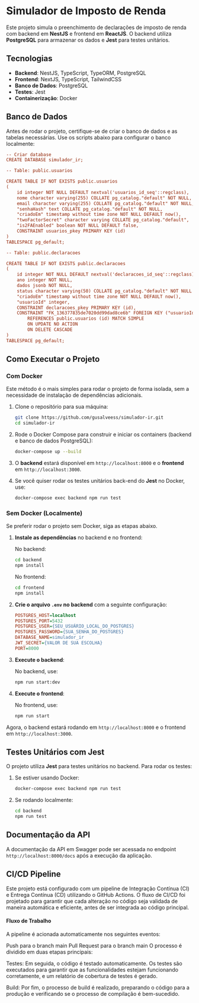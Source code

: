# Simulador de Imposto de Renda

Este projeto simula o preenchimento de declarações de imposto de renda com backend em **NestJS** e frontend em **ReactJS**. O backend utiliza **PostgreSQL** para armazenar os dados e **Jest** para testes unitários.

## Tecnologias

- **Backend**: NestJS, TypeScript, TypeORM, PostgreSQL
- **Frontend**: NextJS, TypeScript, TailwindCSS
- **Banco de Dados**: PostgreSQL
- **Testes**: Jest
- **Containerização**: Docker

## Banco de Dados

Antes de rodar o projeto, certifique-se de criar o banco de dados e as tabelas necessárias. Use os scripts abaixo para configurar o banco localmente:

```ini
-- Criar database
CREATE DATABASE simulador_ir;

-- Table: public.usuarios

CREATE TABLE IF NOT EXISTS public.usuarios
(
    id integer NOT NULL DEFAULT nextval('usuarios_id_seq'::regclass),
    nome character varying(255) COLLATE pg_catalog."default" NOT NULL,
    email character varying(255) COLLATE pg_catalog."default" NOT NULL,
    "senhaHash" text COLLATE pg_catalog."default" NOT NULL,
    "criadoEm" timestamp without time zone NOT NULL DEFAULT now(),
    "twoFactorSecret" character varying COLLATE pg_catalog."default",
    "is2FAEnabled" boolean NOT NULL DEFAULT false,
    CONSTRAINT usuarios_pkey PRIMARY KEY (id)
)
TABLESPACE pg_default;

-- Table: public.declaracoes

CREATE TABLE IF NOT EXISTS public.declaracoes
(
    id integer NOT NULL DEFAULT nextval('declaracoes_id_seq'::regclass),
    ano integer NOT NULL,
    dados jsonb NOT NULL,
    status character varying(50) COLLATE pg_catalog."default" NOT NULL DEFAULT 'nao submetida'::character varying,
    "criadoEm" timestamp without time zone NOT NULL DEFAULT now(),
    "usuarioId" integer,
    CONSTRAINT declaracoes_pkey PRIMARY KEY (id),
    CONSTRAINT "FK_136377835de7020dd99dad8ce6b" FOREIGN KEY ("usuarioId")
        REFERENCES public.usuarios (id) MATCH SIMPLE
        ON UPDATE NO ACTION
        ON DELETE CASCADE
)
TABLESPACE pg_default;
```

## Como Executar o Projeto

### Com Docker

Este método é o mais simples para rodar o projeto de forma isolada, sem a necessidade de instalação de dependências adicionais.

1. Clone o repositório para sua máquina:

    ```bash
    git clone https://github.com/gusalveess/simulador-ir.git
    cd simulador-ir
    ```

2. Rode o Docker Compose para construir e iniciar os containers (backend e banco de dados PostgreSQL):

    ```bash
    docker-compose up --build
    ```

3. O **backend** estará disponível em `http://localhost:8000` e o **frontend** em `http://localhost:3000`.

4. Se você quiser rodar os testes unitários back-end do **Jest** no Docker, use:

    ```bash
    docker-compose exec backend npm run test
    ```

### Sem Docker (Localmente)

Se preferir rodar o projeto sem Docker, siga as etapas abaixo.

1. **Instale as dependências** no backend e no frontend:

    No backend:

    ```bash
    cd backend
    npm install
    ```

    No frontend:

    ```bash
    cd frontend
    npm install
    ```


2. **Crie o arquivo `.env` no backend** com a seguinte configuração:

    ```ini
    POSTGRES_HOST=localhost
    POSTGRES_PORT=5432
    POSTGRES_USER={SEU_USUÁRIO_LOCAL_DO_POSTGRES}
    POSTGRES_PASSWORD={SUA_SENHA_DO_POSTGRES}
    DATABASE_NAME=simulador_ir
    JWT_SECRET={VALOR DE SUA ESCOLHA}
    PORT=8000
    ```

3. **Execute o backend**:

    No backend, use:

    ```bash
    npm run start:dev
    ```

4. **Execute o frontend**:

    No frontend, use:

    ```bash
    npm run start
    ```

Agora, o backend estará rodando em `http://localhost:8000` e o frontend em `http://localhost:3000`.

## Testes Unitários com Jest

O projeto utiliza **Jest** para testes unitários no backend. Para rodar os testes:

1. Se estiver usando Docker:

    ```bash
    docker-compose exec backend npm run test
    ```

2. Se rodando localmente:

    ```bash
    cd backend
    npm run test
    ```

## Documentação da API

A documentação da API em Swagger pode ser acessada no endpoint `http://localhost:8000/docs` após a execução da aplicação.

## CI/CD Pipeline

Este projeto está configurado com um pipeline de Integração Contínua (CI) e Entrega Contínua (CD) utilizando o GitHub Actions. O fluxo de CI/CD foi projetado para garantir que cada alteração no código seja validada de maneira automática e eficiente, antes de ser integrada ao código principal.

#### Fluxo de Trabalho
A pipeline é acionada automaticamente nos seguintes eventos:

Push para o branch main
Pull Request para o branch main
O processo é dividido em duas etapas principais:

Testes: Em seguida, o código é testado automaticamente. Os testes são executados para garantir que as funcionalidades estejam funcionando corretamente, e um relatório de cobertura de testes é gerado.

Build: Por fim, o processo de build é realizado, preparando o código para a produção e verificando se o processo de compilação é bem-sucedido.
